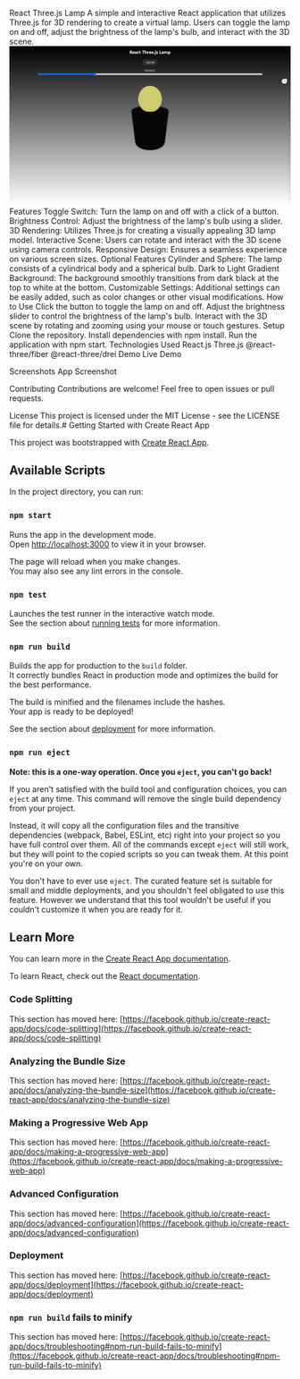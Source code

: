 React Three.js Lamp
A simple and interactive React application that utilizes Three.js for 3D rendering to create a virtual lamp. Users can toggle the lamp on and off, adjust the brightness of the lamp's bulb, and interact with the 3D scene.
![App Screenshot](https://github.com/Maykkkk/React-Three_Lamp-App/blob/master/public/Screenshot%202023-12-07%20012958.png)
Features
Toggle Switch: Turn the lamp on and off with a click of a button.
Brightness Control: Adjust the brightness of the lamp's bulb using a slider.
3D Rendering: Utilizes Three.js for creating a visually appealing 3D lamp model.
Interactive Scene: Users can rotate and interact with the 3D scene using camera controls.
Responsive Design: Ensures a seamless experience on various screen sizes.
Optional Features
Cylinder and Sphere: The lamp consists of a cylindrical body and a spherical bulb.
Dark to Light Gradient Background: The background smoothly transitions from dark black at the top to white at the bottom.
Customizable Settings: Additional settings can be easily added, such as color changes or other visual modifications.
How to Use
Click the button to toggle the lamp on and off.
Adjust the brightness slider to control the brightness of the lamp's bulb.
Interact with the 3D scene by rotating and zooming using your mouse or touch gestures.
Setup
Clone the repository.
Install dependencies with npm install.
Run the application with npm start.
Technologies Used
React.js
Three.js
@react-three/fiber
@react-three/drei
Demo
Live Demo <!-- Add the link to your deployed app -->

Screenshots
App Screenshot

Contributing
Contributions are welcome! Feel free to open issues or pull requests.

License
This project is licensed under the MIT License - see the LICENSE file for details.# Getting Started with Create React App

This project was bootstrapped with [Create React App](https://github.com/facebook/create-react-app).

## Available Scripts

In the project directory, you can run:

### `npm start`

Runs the app in the development mode.\
Open [http://localhost:3000](http://localhost:3000) to view it in your browser.

The page will reload when you make changes.\
You may also see any lint errors in the console.

### `npm test`

Launches the test runner in the interactive watch mode.\
See the section about [running tests](https://facebook.github.io/create-react-app/docs/running-tests) for more information.

### `npm run build`

Builds the app for production to the `build` folder.\
It correctly bundles React in production mode and optimizes the build for the best performance.

The build is minified and the filenames include the hashes.\
Your app is ready to be deployed!

See the section about [deployment](https://facebook.github.io/create-react-app/docs/deployment) for more information.

### `npm run eject`

**Note: this is a one-way operation. Once you `eject`, you can't go back!**

If you aren't satisfied with the build tool and configuration choices, you can `eject` at any time. This command will remove the single build dependency from your project.

Instead, it will copy all the configuration files and the transitive dependencies (webpack, Babel, ESLint, etc) right into your project so you have full control over them. All of the commands except `eject` will still work, but they will point to the copied scripts so you can tweak them. At this point you're on your own.

You don't have to ever use `eject`. The curated feature set is suitable for small and middle deployments, and you shouldn't feel obligated to use this feature. However we understand that this tool wouldn't be useful if you couldn't customize it when you are ready for it.

## Learn More

You can learn more in the [Create React App documentation](https://facebook.github.io/create-react-app/docs/getting-started).

To learn React, check out the [React documentation](https://reactjs.org/).

### Code Splitting

This section has moved here: [https://facebook.github.io/create-react-app/docs/code-splitting](https://facebook.github.io/create-react-app/docs/code-splitting)

### Analyzing the Bundle Size

This section has moved here: [https://facebook.github.io/create-react-app/docs/analyzing-the-bundle-size](https://facebook.github.io/create-react-app/docs/analyzing-the-bundle-size)

### Making a Progressive Web App

This section has moved here: [https://facebook.github.io/create-react-app/docs/making-a-progressive-web-app](https://facebook.github.io/create-react-app/docs/making-a-progressive-web-app)

### Advanced Configuration

This section has moved here: [https://facebook.github.io/create-react-app/docs/advanced-configuration](https://facebook.github.io/create-react-app/docs/advanced-configuration)

### Deployment

This section has moved here: [https://facebook.github.io/create-react-app/docs/deployment](https://facebook.github.io/create-react-app/docs/deployment)

### `npm run build` fails to minify

This section has moved here: [https://facebook.github.io/create-react-app/docs/troubleshooting#npm-run-build-fails-to-minify](https://facebook.github.io/create-react-app/docs/troubleshooting#npm-run-build-fails-to-minify)

